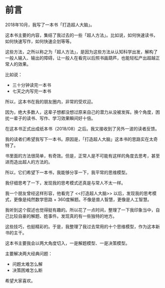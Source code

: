# 前言

2018年10月，我写了一本书「打造超人大脑」。

这本书主要的内容，集结了我过去的一些「超人方法」。比如说，如何快速读书，如何快速写作，如何快速企划等等。

这些方法，之所以称之为「超人方法」，是因为这些方法从认知科学出发，解构了一般人输入、输出的障碍，让一般人在看完以后照书画葫芦，也能轻松产出超越正常人的效果。

比如说：

* 三十分钟读完一本书
* 七天之内写完一本书

所以，这本书在我的朋友圈内，非常的受欢迎。

因为，绝大多数人，这辈子想都没想过原来自己的潜力从没被发挥。换个角度，困扰一辈子的读书、写作、学习效果瞬间好十倍。

在这本书正式出成纸本书（2018/08）之后。我又接收到了另外一波的读者反馈。

我的读者们希望我写下一本书。原因是，「打造超人大脑」这本书的思路实在太奇特了。

书里面的方法很简单，有奇效。但是，正常人是不可能有这样的角度去思考，甚至进而造出超人的方法的。

所以，它们希望下一本书，我能够分享一下，我平常的思维模型。

我仔细思考了一下，发现我的思考模式还真是与常人不太一样。

我一个朋友曾经这样形容，他看完了 <<打造超人大脑>> 以后，发现我的思考模式，更像是纯然数学思路 + 360度解题。不像是兽人智慧，更像是人工智慧。

我听到这个叙述也觉得挺有趣的。所以花了一点时间，整理了一下我印象当中，自己比较自豪的解题、姓事件。发现真的有一些独特的地方。

这些技巧，也挺精彩的。于是，我整理了我过去常用的十个思维模型，作为这本新书的主干。

这本书主要我会以两大角度切入，一是解题模型、一是决策模型。

主要解决两大经典问题：

* 问题太难怎么解
* 决策困难怎么断


希望大家喜欢。
